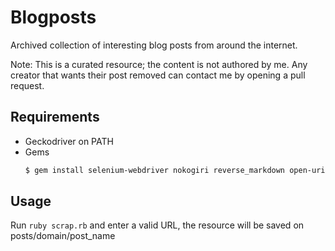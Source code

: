 # Blogposts

Archived collection of interesting blog posts from around the internet.

Note: This is a curated resource; the content is not authored by me. Any creator
that wants their post removed can contact me by opening a pull request.

## Requirements

- Geckodriver on PATH
- Gems
    ```sh
    $ gem install selenium-webdriver nokogiri reverse_markdown open-uri fileutils digest
    ```

## Usage

Run `ruby scrap.rb` and enter a valid URL, the resource will be saved on posts/domain/post_name
